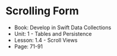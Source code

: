 #  Scrolling Form

- Book: Develop in Swift Data Collections
- Unit: 1 - Tables and Persistence
- Lesson: 1.4 - Scroll Views
- Page: 71-91
